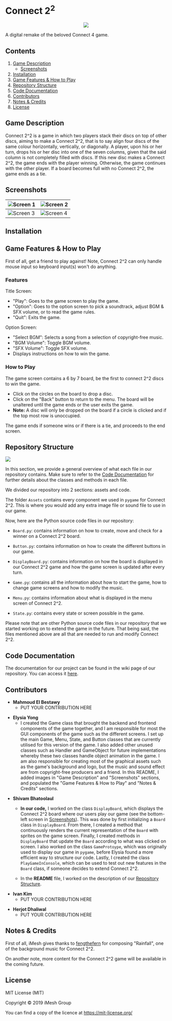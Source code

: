 <!--
Connect2^2 project README documentation. Connect2^2 is 
a digital take of the classic Connect4 game. This project
is open-source, feel free to contribute as you see best fit.

Developed by iMesh.
-->

<!-- Beginning of document -->
# Connect 2<sup>2</sup>
<p align="center">
  <img src="https://i.imgur.com/FqoDAmg.png"></img>
</p>

A digital remake of the beloved Connect 4 game.

<!-- Document navigation menu -->
## Contents
1. [Game Description](#intro) 
    - [Screenshots](#screenshot)
2. [Installation](#install)
3. [Game Features & How to Play](#howToPlay)
4. [Repository Structure](#repoStructure)
5. [Code Documentation](#codeDocument)
6. [Contributors](#contributors)
7. [Notes & Credits](#credits)
8. [License](#license)

<!-- Game Description section -->
## <a name="intro"></a>Game Description
Connect 2^2 is a game in which two players stack their discs on top of other discs, aiming to make a Connect 2^2, that is to say align four discs of the same colour horizontally, vertically, or diagonally. A player, upon his or her turn, drops his or her disc into one of the seven columns, given that the said column is not completely filled with discs. If this new disc makes a Connect 2^2, the game ends with the player winning. Otherwise, the game continues with the other player. If a board becomes full with no Connect 2^2, the game ends as a tie.

<!-- Screenshots of the game -->
## <a name="screenshot"></a>Screenshots

| ![Screen 1](https://i.imgur.com/I4ctcW9.png) | ![Screen 2](https://i.imgur.com/SESJ0HG.png) |
|---------------------------------------------|---------------------------------------------|
| ![Screen 3](https://i.imgur.com/phT2gt4.png) | ![Screen 4](https://i.imgur.com/CVn7r3k.png) |

<!-- Installation section -->
## <a name="install"></a>Installation

<!-- How to Play section -->
## <a name="howToPlay"></a> Game Features & How to Play
First of all, get a friend to play against! Note, Connect 2^2 can only handle mouse input so keyboard input(s) won't do anything.

### Features
Title Screen: 
- "Play": Goes to the game screen to play the game.
- "Option": Goes to the option screen to pick a soundtrack, adjust BGM & SFX volume, or to read the game rules.
- "Quit": Exits the game. 

Option Screen: 
- "Select BGM": Selects a song from a selection of copyright-free music.
- "BGM Volume": Toggle BGM volume.
- "SFX Volume": Toggle SFX volume.
- Displays instructions on how to win the game. 

### How to Play
The game screen contains a 6 by 7 board, be the first to connect 2^2 discs to win the game. 
- Click on the circles on the board to drop a disc. 
- Click on the "Back" button to return to the menu. The board will be unaltered until the game ends or the user exits the game.
- **Note:** A disc will only be dropped on the board if a circle is clicked and if the top most row is unoccupied. 

The game ends if someone wins or if there is a tie, and proceeds to the end screen. 

<!-- Repo Structure section -->
## <a name="repoStructure"></a>Repository Structure

<img src="https://i.imgur.com/fWS9FRi.png"></img>

In this section, we provide a general overview of what each file in our repository contains. Make sure to refer to the [Code Documentation](#codeDocument) for further details about the classes and methods in each file.

We divided our repository into 2 sections: assets and code.

The folder `Assets` contains every component we used in `pygame` for Connect 2^2. This is where you would add any extra image file or sound file to use in our game. 

Now, here are the Python source code files in our repository: 

- `Board.py`: contains information on how to create, move and check for a winner on a Connect 2^2 board.

- `Button.py`: contains information on how to create the different buttons in our game.
	
- `DisplayBoard.py`: contains information on how the board is displayed in our Connect 2^2 game and how the game screen is updated after every turn. 

- `Game.py`: contains all the information about how to start the game, how to change game screens and how to modify the music. 

- `Menu.py`: contains information about what is displayed in the menu screen of Connect 2^2.

- `State.py`: contains every state or screen possible in the game.

Please note that are other Python source code files in our repository that we started working on to extend the game in the future. That being said, the files mentioned above are all that are needed to run and modify Connect 2^2. 

<!-- Code Documentation section -->
## <a name="codeDocument"></a>Code Documentation
The documentation for our project can be found in the wiki page of our 
repository. You can access it 
[here](https://github.com/MEBestawy/IMESH-Project/wiki).

<!-- Contributors section -->
## <a name="contributors"></a>Contributors

<!-- Mahmoud's addendum -->
- **Mahmoud El Bestawy**
    - PUT YOUR CONTRIBUTION HERE
     
<!-- Elysia's addendum -->
- **Elysia Yong**
    - I created the Game class that brought the backend and frontend components of the game together, and I am responsible for most the GUI components of the game such as the different screens. I set up the main Game, Menu, State, and Button classes that are currently utilised for this version of the game. I also added other unused classes such as Handler and GameObject for future implementations whereby these two classes handle object animation in the game. I am also responsible for creating most of the graphical assets such as the game's background and logo, but the music and sound effect are from copyright-free producers and a friend. In this README, I added images in "Game Description" and "Screenshots" sections, and populated the "Game Features & How to Play" and "Notes & Credits" sections. 

<!-- Shivam's addendum -->
- **Shivam Bhatoolaul**
    - **In our code,**
    I worked on the class ``DisplayBoard``, which displays the Connect 2^2 board where our users play our game (see the bottom-left screen in [Screenshots](#screenshot)). This was done by first initializing a ``Board`` class in ``DisplayBoard``. From there, I created a method that continuously renders the current representation of the ``Board`` with sprites on the game screen. Finally, I created methods in ``DisplayBoard`` that update the ``Board`` according to what was clicked on screen. 
    I also worked on the class ``GameProtoype``, which was originally used to display our game in ``pygame``, before Elysia found a more efficient way to structure our code. 
    Lastly, I created the class ``PlayGameInConsole``, which can be used to test out new features in the ``Board`` class, if someone decides to extend Connect 2^2.

  - In the **README** file, I worked on the description of our [Repository Structure](#repoStructure).
     
<!-- Ivan's addendum -->
- **Ivan Kim**
    - PUT YOUR CONTRIBUTION HERE
    
<!-- Herjot's addendum -->
- **Herjot Dhaliwal**
    - PUT YOUR CONTRIBUTION HERE

<!-- Credits section --> 
## <a name="credits"></a>Notes & Credits 
First of all, iMesh gives thanks to [fengthefern] for composing "Rainfall", one of the background music for Connect 2^2. 

On another note, more content for the Connect 2^2 game will be available in the coming future. 

[fengthefern]: https://www.instagram.com/feng_the_fern/
     
<!-- Liecense section -->
## <a name="license"></a>License
MIT License (MIT)

Copyright © 2019 iMesh Group

You can find a copy of the licence at https://mit-license.org/


